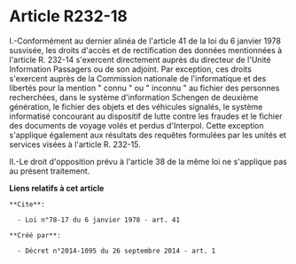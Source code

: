# Article R232-18

I.-Conformément au dernier alinéa de l'article 41 de la loi du 6 janvier 1978 susvisée, les droits d'accès et de
rectification des données mentionnées à l'article R. 232-14 s'exercent directement auprès du directeur de l'Unité Information
Passagers ou de son adjoint. Par exception, ces droits s'exercent auprès de la Commission nationale de l'informatique et des
libertés pour la mention " connu " ou " inconnu " au fichier des personnes recherchées, dans le système d'information
Schengen de deuxième génération, le fichier des objets et des véhicules signalés, le système informatisé concourant au
dispositif de lutte contre les fraudes et le fichier des documents de voyage volés et perdus d'Interpol. Cette exception
s'applique également aux résultats des requêtes formulées par les unités et services visées à l'article R. 232-15. 

II.-Le droit d'opposition prévu à l'article 38 de la même loi ne s'applique pas au présent traitement.

**Liens relatifs à cet article**

	**Cite**:

	  - Loi n°78-17 du 6 janvier 1978 - art. 41

	**Créé par**:

	  - Décret n°2014-1095 du 26 septembre 2014 - art. 1
